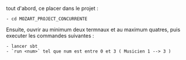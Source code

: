 tout d'abord, ce placer dans le projet :

    - cd MOZART_PROJECT_CONCURRENTE

Ensuite, ouvrir au  minimum deux termnaux et au maximum quatres, puis executer les commandes suivantes :

    - lancer sbt
    - `run <num>` tel que num est entre 0 et 3 ( Musicien 1 --> 3 )
